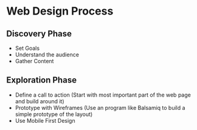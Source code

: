# Web Design Process

## Discovery Phase
- Set Goals
- Understand the audience
- Gather Content

## Exploration Phase
- Define a call to action (Start with most important part of the web page and build around it)
- Prototype with Wireframes (Use an program like Balsamiq to build a simple prototype of the layout)
- Use Mobile First Design
